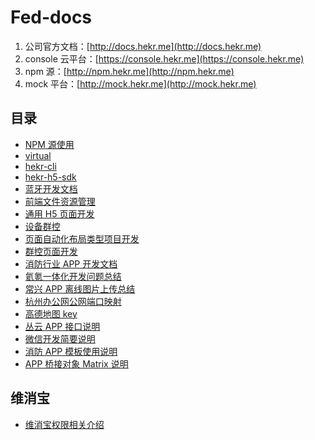 # Fed-docs

1. 公司官方文档：[http://docs.hekr.me](http://docs.hekr.me)
2. console 云平台：[https://console.hekr.me](https://console.hekr.me)
3. npm 源：[http://npm.hekr.me](http://npm.hekr.me)
4. mock 平台：[http://mock.hekr.me](http://mock.hekr.me)

## 目录

- [NPM 源使用](./NPM源使用.md)
- [virtual](./virtual/README.md)
- [hekr-cli](./hekr-cli/README.md)
- [hekr-h5-sdk](./sdk/README.md)
- [蓝牙开发文档](./蓝牙开发文档/README.md)
- [前端文件资源管理](./前端文件资源管理.md)
- [通用 H5 页面开发](./通用H5页面开发.md)
- [设备群控](./设备群控.md)
- [页面自动化布局类型项目开发](./自动化布局页面开发注意事项.md)
- [群控页面开发](./群控页面开发.md)
- [消防行业 APP 开发文档](./消防行业APP开发文档/README.md)
- [氦氪一体化开发问题总结](./氦氪一体化开发问题总结.md)
- [常兴 APP 离线图片上传总结](./常兴APP离线图片上传总结/README.md)
- [杭州办公网公网端口映射](./杭州办公网公网端口映射.md)
- [高德地图 key](./高德地图key.md)
- [丛云 APP 接口说明](./丛云APP接口说明.md)
- [微信开发简要说明](./微信开发简要说明.md)
- [消防 APP 模板使用说明](./消防APP模板使用说明/README.md)
- [APP 桥接对象 Matrix 说明](./matrix.md)

## 维消宝

- [维消宝权限相关介绍](./维消宝权限相关介绍.md)
